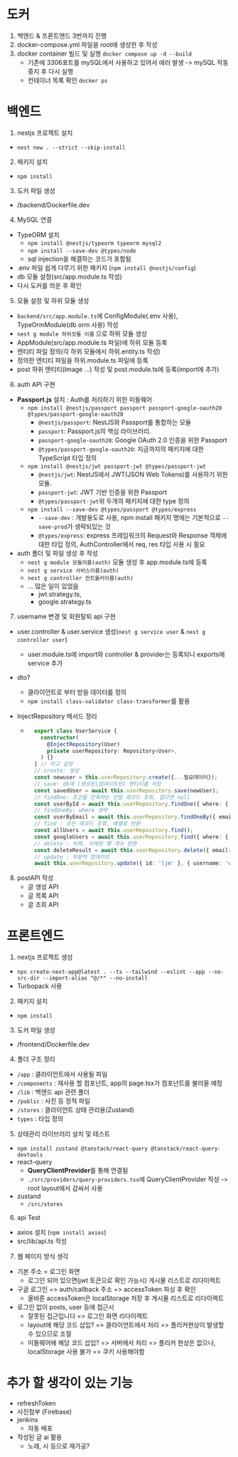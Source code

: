 # 도커
1. 백엔드 & 프론트엔드 3번까지 진행
2. docker-compose.yml 파일을 root에 생성한 후 작성
3. docker container 빌드 및 실행 `docker compose up -d --build`
    - 기존에 3306포트를 mySQL에서 사용하고 있어서 에러 발생 -> mySQL 작동 중지 후 다시 실행
    - 컨테이너 목록 확인 `docker ps`

# 백엔드
1. nestjs 프로젝트 설치
- `nest new . --strict --skip-install`
2. 패키지 설치
- `npm install `
3. 도커 파일 생성
- /backend/Dockerfile.dev

4. MySQL 연결
- TypeORM 설치
    - `npm install @nestjs/typeorm typeorm mysql2`
    - `npm install --save-dev @types/node`
    - sql injection을 해결하는 코드가 포함됨
- .env 파일 쉽게 다루기 위한 패키지 (`npm install @nestjs/config`)
- db 모듈 설정(src/app.module.ts 작성)
- 다시 도커를 띄운 후 확인

5. 모듈 설정 및 하위 모듈 생성
- `backend/src/app.module.ts`에 ConfigModule(.env 사용), TypeOrmModule(db orm 사용) 작성
- `nest g module 하위모듈 이름` 으로 하위 모듈 생성
- AppModule(src/app.module.ts 파일)에 하위 모듈 등록
- 엔티티 파일 정의(각 하위 모듈에서 하위.entity.ts 작성)
- 정의한 엔티티 파일을 하위.module.ts 파일에 등록
- post 하위 엔티티(Image ...) 작성 및 post.module.ts에 등록(import에 추가)

6. auth API 구현
- **Passport.js** 설치 : Auth를 처리하기 위한 미들웨어
    - `npm install @nestjs/passport passport passport-google-oauth20 @types/passport-google-oauth20`
        - `@nestjs/passport`: NestJS와 Passport를 통합하는 모듈
        - `passport`: Passport.js의 핵심 라이브러리.
        - `passport-google-oauth20`: Google OAuth 2.0 인증을 위한 Passport
        - `@types/passport-google-oauth20`: 지금까지의 패키지에 대한 TypeScript 타입 정의
    - `npm install @nestjs/jwt passport-jwt @types/passport-jwt`
        - `@nestjs/jwt`: NestJS에서 JWT(JSON Web Tokens)를 사용하기 위한 모듈.
        - `passport-jwt`: JWT 기반 인증을 위한 Passport
        - `@types/passport-jwt`위 두개의 패키지에 대한 type 정의
    - `npm install --save-dev @types/passport @types/express`
        - `--save-dev` : 개발용도로 사용, npm install 패키지 명에는 기본적으로 `--save-prod`가 생략되있는 것
        - `@types/express`: express 프레임워크의 Request와 Response 객체에 대한 타입 정의, AuthController에서 req, res 타입 사용 시 필요
- auth 폴더 및 파일 생성 후 작성
    - `nest g module 모듈이름(auth)` 모듈 생성 후 app.module.ts에 등록
    - `nest g service 서비스이름(auth)`
    - `nest g controller 컨트롤러이름(auth)`
    - ... 많은 일이 있었음
        - jwt.strategy.ts,
        - google.strategy.ts
7. username 변경 및 회원탈퇴 api 구현
- user.controller & user.service 생성(`nest g service user` & `nest g controller user`)
    - user.module.ts에 import와 controller & provider는 등록되니 exports에 service 추가
- dto?
    - 클라이언트로 부터 받을 데이터를 정의
    - `npm install class-validator class-transformer`를 활용

- InjectRepository 메서드 정리

    - ```typescript
        export class UserService {
          constructor(
            @InjectRepository(User)
            private userRepository: Repository<User>,
          ) {}
        } // 라고 설정
        // create: 생성
        const newuser = this.userRepository.create({...필요데이터});
        // save: db에 (생성된|업데이트된) 엔티티를 저장
        const savedUser = await this.userRepository.save(newUser);
        // findOne: 조건을 만족하는 단일 레코드 조회, 없으면 null
        const userById = await this.userRepository.findOne({ where: { id: 'ljm' } });
        // findOneBy: where 생략
        const userByEmail = await this.userRepository.findOneBy({ email: 'ljm의 email' });
        // find : 모든 레코드 조회, 배열로 반환
        const allUsers = await this.userRepository.find();
        const googleUsers = await this.userRepository.find({ where: { providerName: 'google' } });
        // delete : 삭제, 삭제된 행 개수 반환
        const deleteResult = await this.userRepository.delete({ email: 'user@example.com' });
        // update : 부분적 업데이트
        await this.userRepository.update({ id: 'ljm' }, { username: 'updated_u	ser_name' });
        ```
8. postAPI 작성
    - 글 생성 API
    - 글 목록 API
    - 글 조회 API

# 프론트엔드
1. nextjs 프로젝트 생성
- `npx create-next-app@latest . --ts --tailwind --eslint --app --no-src-dir --import-alias "@/*" --no-install`
- Turbopack 사용
2. 패키지 설치
- `npm install `
3. 도커 파일 생성
- /frontend/Dockerfile.dev

4. 폴더 구조 정리
- `/app` : 클라이언트에서 사용될 파일
- `/components` : 재사용 할 컴포넌트, app의 page.tsx가 컴포넌트를 불러올 예정
- `/lib` : 백엔드 api 관련 폴더
- `/public` : 사진 등 정적 파일
- `/stores` : 클라이언트 상태 관리용(Zustand)
- `types` : 타입 정의

5. 상태관리 라이브러리 설치 및 테스트
- `npm install zustand @tanstack/react-query @tanstack/react-query-devtools`
- react-query
    - **QueryClientProvider**를 통해 연결됨
    - `./src/providers/query-providers.tsx`에 QueryClientProvider 작성 -> root layout에서 감싸서 사용
- zustand
    - `/src/stores`

6. api Test
- axios 설치 (`npm install axios`)
- src/lib/api.ts 작성

7. 웹 페이지 방식 생각
- 기본 주소 = 로그인 화면
    - 로그인 되어 있으면(jwt 토큰으로 확인 가능시) 게시물 리스트로 리다이렉트
- 구글 로그인 => auth/callback 주소 => accessToken 파싱 후 확인
    - 올바른 accessToken은 localStorage 저장 후 게시물 리스트로 리다이렉트
- 로그인 없이 posts, user 등에 접근시
    - 잘못된 접근입니다 => 로그인 화면 리다이렉트
    - layout에 해당 코드 삽입? => 클라이언트에서 처리 => 플리커현상이 발생할 수 있으므로 조절
    - 미들웨어에 해당 코드 삽입? => 서버에서 처리 => 플리커 현상은 없으나, localStorage 사용 불가 => 쿠키 사용해야함

# 추가 할 생각이 있는 기능
- refreshToken
- 사진첨부 (Firebase)
- jenkins
    - 자동 배포
- 작성된 글 ai 활용
    - 노래, 시 등으로 재가공?